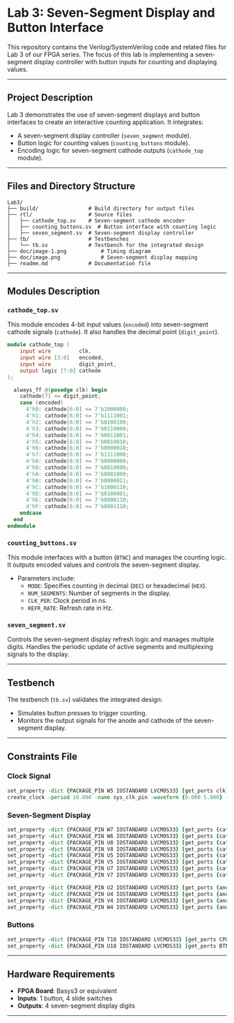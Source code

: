 # Lab 3: Seven-Segment Display and Button Interface

This repository contains the Verilog/SystemVerilog code and related files for Lab 3 of our FPGA series. The focus of this lab is implementing a seven-segment display controller with button inputs for counting and displaying values.

---

## Project Description

Lab 3 demonstrates the use of seven-segment displays and button interfaces to create an interactive counting application. It integrates:
- A seven-segment display controller (`seven_segment` module).
- Button logic for counting values (`counting_buttons` module).
- Encoding logic for seven-segment cathode outputs (`cathode_top` module).

---

## Files and Directory Structure

```
Lab3/
├── build/                # Build directory for output files
├── rtl/                  # Source files
│   ├── cathode_top.sv    # Seven-segment cathode encoder
│   ├── counting_buttons.sv  # Button interface with counting logic
│   ├── seven_segment.sv  # Seven-segment display controller
├── tb/                   # Testbenches
│   └── tb.sv             # Testbench for the integrated design
├── doc/image-1.png           # Timing diagram
├── doc/image.png             # Seven-segment display mapping
├── readme.md             # Documentation file
```

---

## Modules Description

### `cathode_top.sv`

This module encodes 4-bit input values (`encoded`) into seven-segment cathode signals (`cathode`). It also handles the decimal point (`digit_point`).

```verilog
module cathode_top (
    input wire         clk,
    input wire [3:0]   encoded,
    input wire         digit_point,
    output logic [7:0] cathode
);

  always_ff @(posedge clk) begin
    cathode[7] <= digit_point;
    case (encoded)
      4'h0: cathode[6:0] <= 7'b1000000;
      4'h1: cathode[6:0] <= 7'b1111001;
      4'h2: cathode[6:0] <= 7'b0100100;
      4'h3: cathode[6:0] <= 7'b0110000;
      4'h4: cathode[6:0] <= 7'b0011001;
      4'h5: cathode[6:0] <= 7'b0010010;
      4'h6: cathode[6:0] <= 7'b0000010;
      4'h7: cathode[6:0] <= 7'b1111000;
      4'h8: cathode[6:0] <= 7'b0000000;
      4'h9: cathode[6:0] <= 7'b0010000;
      4'hA: cathode[6:0] <= 7'b0001000;
      4'hB: cathode[6:0] <= 7'b0000011;
      4'hC: cathode[6:0] <= 7'b1000110;
      4'hD: cathode[6:0] <= 7'b0100001;
      4'hE: cathode[6:0] <= 7'b0000110;
      4'hF: cathode[6:0] <= 7'b0001110;
    endcase
  end
endmodule
```

### `counting_buttons.sv`

This module interfaces with a button (`BTNC`) and manages the counting logic. It outputs encoded values and controls the seven-segment display.

- Parameters include:
  - `MODE`: Specifies counting in decimal (`DEC`) or hexadecimal (`HEX`).
  - `NUM_SEGMENTS`: Number of segments in the display.
  - `CLK_PER`: Clock period in ns.
  - `REFR_RATE`: Refresh rate in Hz.

### `seven_segment.sv`

Controls the seven-segment display refresh logic and manages multiple digits. Handles the periodic update of active segments and multiplexing signals to the display.

---

## Testbench

The testbench (`tb.sv`) validates the integrated design:
- Simulates button presses to trigger counting.
- Monitors the output signals for the anode and cathode of the seven-segment display.

---

## Constraints File

### Clock Signal

```tcl
set_property -dict {PACKAGE_PIN W5 IOSTANDARD LVCMOS33} [get_ports clk]
create_clock -period 10.000 -name sys_clk_pin -waveform {0.000 5.000} -add [get_ports clk]
```

### Seven-Segment Display

```tcl
set_property -dict {PACKAGE_PIN W7 IOSTANDARD LVCMOS33} [get_ports {cathode[0]}]
set_property -dict {PACKAGE_PIN W6 IOSTANDARD LVCMOS33} [get_ports {cathode[1]}]
set_property -dict {PACKAGE_PIN U8 IOSTANDARD LVCMOS33} [get_ports {cathode[2]}]
set_property -dict {PACKAGE_PIN V8 IOSTANDARD LVCMOS33} [get_ports {cathode[3]}]
set_property -dict {PACKAGE_PIN U5 IOSTANDARD LVCMOS33} [get_ports {cathode[4]}]
set_property -dict {PACKAGE_PIN V5 IOSTANDARD LVCMOS33} [get_ports {cathode[5]}]
set_property -dict {PACKAGE_PIN U7 IOSTANDARD LVCMOS33} [get_ports {cathode[6]}]
set_property -dict {PACKAGE_PIN V7 IOSTANDARD LVCMOS33} [get_ports {cathode[7]}]

set_property -dict {PACKAGE_PIN U2 IOSTANDARD LVCMOS33} [get_ports {anode[0]}]
set_property -dict {PACKAGE_PIN U4 IOSTANDARD LVCMOS33} [get_ports {anode[1]}]
set_property -dict {PACKAGE_PIN V4 IOSTANDARD LVCMOS33} [get_ports {anode[2]}]
set_property -dict {PACKAGE_PIN W4 IOSTANDARD LVCMOS33} [get_ports {anode[3]}]
```

### Buttons

```tcl
set_property -dict {PACKAGE_PIN T18 IOSTANDARD LVCMOS33} [get_ports CPU_RESETN]
set_property -dict {PACKAGE_PIN U18 IOSTANDARD LVCMOS33} [get_ports BTNC]
```

---

## Hardware Requirements

- **FPGA Board**: Basys3 or equivalent
- **Inputs**: 1 button, 4 slide switches
- **Outputs**: 4 seven-segment display digits

---
